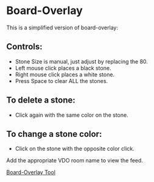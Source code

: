 # Board-Overlay

This is a simplified version of board-overlay:

## Controls:
- Stone Size is manual, just adjust by replacing the 80.
- Left mouse click places a black stone.
- Right mouse click places a white stone.
- Press Space to clear ALL the stones.

## To delete a stone:
- Click again with the same color on the stone.

## To change a stone color:
- Click on the stone with the opposite color click.

Add the appropriate VDO room name to view the feed.

[Board-Overlay Tool](https://weiqipro.github.io/Board-Overlay/)
